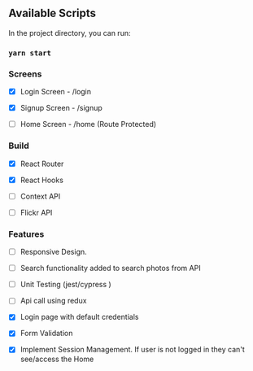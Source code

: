 ## Available Scripts

In the project directory, you can run:

### `yarn start`

### Screens

- [x] Login Screen - /login

- [x] Signup Screen - /signup

- [ ] Home Screen - /home (Route Protected)

### Build

- [x] React Router

- [x] React Hooks

- [ ] Context API

- [ ] Flickr API

### Features

- [ ] Responsive Design.

- [ ] Search functionality added to search photos from API

- [ ] Unit Testing (jest/cypress )

- [ ] Api call using redux

- [x] Login page with default credentials

- [x] Form Validation

- [x] Implement Session Management. If user is not logged in they can't see/access the Home